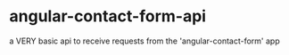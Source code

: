 # angular-contact-form-api
a VERY basic api to receive requests from the 'angular-contact-form' app
